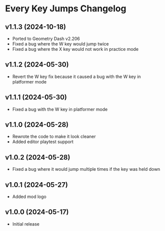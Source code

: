 # Every Key Jumps Changelog
## v1.1.3 (2024-10-18)
- Ported to Geometry Dash v2.206
- Fixed a bug where the W key would jump twice
- Fixed a bug where the X key would not work in practice mode

## v1.1.2 (2024-05-30)
- Revert the W key fix because it caused a bug with the W key in platformer mode

## v1.1.1 (2024-05-30)
- Fixed a bug with the W key in platformer mode

## v1.1.0 (2024-05-28)
- Rewrote the code to make it look cleaner
- Added editor playtest support

## v1.0.2 (2024-05-28)
- Fixed a bug where it would jump multiple times if the key was held down

## v1.0.1 (2024-05-27)
- Added mod logo

## v1.0.0 (2024-05-17)
- Initial release